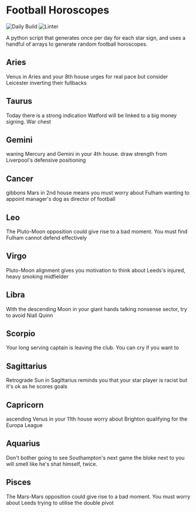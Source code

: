 # Football Horoscopes

![Daily Build](https://github.com/MatBenfield/horofootball.thechels.uk/workflows/Daily%20Build/badge.svg) ![Linter](https://github.com/MatBenfield/horofootball.thechels.uk/workflows/Linter/badge.svg)

A python script that generates once per day for each star sign, and uses a handful of arrays to generate random football horoscopes.

<!-- horoscopes_item starts -->
<h2>Aries</h2><p>Venus in Aries and your 8th house urges for real pace but consider Leicester inverting their fullbacks</p><h2>Taurus</h2><p>Today there is a strong indication Watford will be linked to a big money signing. War chest</p><h2>Gemini</h2><p>waning Mercury and Gemini in your 4th house. draw strength from Liverpool's defensive positioning</p><h2>Cancer</h2><p>gibbons Mars in 2nd house means you must worry about Fulham wanting to appoint manager's dog as director of football</p><h2>Leo</h2><p>The Pluto-Moon opposition could give rise to a bad moment. You must find Fulham cannot defend effectively</p><h2>Virgo</h2><p>Pluto-Moon alignment gives you motivation to think about Leeds's injured, heavy smoking midfielder</p><h2>Libra</h2><p>With the descending Moon in your giant hands talking nonsense sector, try to avoid Niall Quinn</p><h2>Scorpio</h2><p>Your long serving captain is leaving the club. You can cry if you want to</p><h2>Sagittarius</h2><p>Retrograde Sun in Sagittarius reminds you that your star player is racist but it's ok as he scores goals</p><h2>Capricorn</h2><p>ascending Venus in your 11th house worry about Brighton qualifying for the Europa League</p><h2>Aquarius</h2><p>Don't bother going to see Southampton's next game the bloke next to you will smell like he's shat himself, twice.</p><h2>Pisces</h2><p>The Mars-Mars opposition could give rise to a bad moment. You must worry about Leeds trying to utilise the double pivot</p>
<!-- horoscopes_item ends -->
